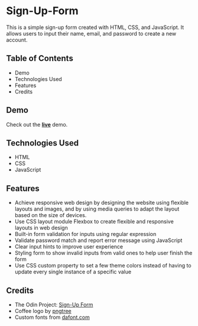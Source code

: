 # Sign-Up-Form
This is a simple sign-up form created with HTML, CSS, and JavaScript. It allows users to input their name, email, and password to create a new account.

## Table of Contents
- Demo
- Technologies Used
- Features
- Credits
## Demo
Check out the [**live**](https://elsiechen.github.io/Sign-Up-Form/
) demo.

## Technologies Used
- HTML
- CSS
- JavaScript
## Features
- Achieve responsive web design by designing the website using flexible layouts and images, and by using media queries to adapt the layout based on the size of devices.
- Use CSS layout module Flexbox to create flexible and responsive layouts in web design
- Built-in form validation for inputs using regular expression
- Validate password match and report error message using JavaScript
- Clear input hints to improve user experience
- Styling form to show invalid inputs from valid ones to help user finish the form
- Use CSS custom property to set a few theme colors instead of having to update every single instance of a specific value
## Credits
- The Odin Project: [Sign-Up Form](https://www.theodinproject.com/lessons/node-path-intermediate-html-and-css-sign-up-form)
- Coffee logo by [pngtree](https://pngtree.com/element/down?id=NjAxOTc3MQ==&type=1&time=1679968959&token=NWQ2NTNjMmU3NTczOThhNjY0MDIwZmYzYzk0ZWRhOWI=&t=0)
- Custom fonts from [dafont.com](https://www.dafont.com/moms-typewriter.font?text=sweetsmile&back=theme)